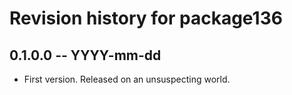 # Revision history for package136

## 0.1.0.0 -- YYYY-mm-dd

* First version. Released on an unsuspecting world.
